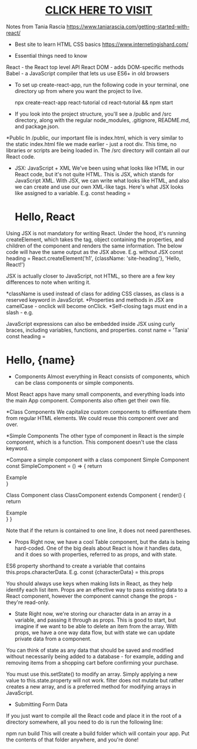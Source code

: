 <h1 align="center"><a href="https://codewithvvs.netlify.app/" target="_blank">CLICK HERE TO VISIT</a></h1>

Notes from Tania Rascia
https://www.taniarascia.com/getting-started-with-react/

- Best site to learn HTML CSS basics
https://www.internetingishard.com/

- Essential things need to know
<script src="https://unpkg.com/react@^16/umd/react.production.min.js"></script>
<script src="https://unpkg.com/react-dom@16.13.0/umd/react-dom.production.min.js"></script>
<script src="https://unpkg.com/babel-standalone@6.26.0/babel.js"></script>

React - the React top level API
React DOM - adds DOM-specific methods
Babel - a JavaScript compiler that lets us use ES6+ in old browsers

- To set up create-react-app, run the following code in your terminal, one directory up from where you want the project to live.

	npx create-react-app react-tutorial
	cd react-tutorial && npm start

- If you look into the project structure, you'll see a /public and /src directory, along with the regular node_modules, .gitignore, README.md, and package.json.

*Public
In /public, our important file is index.html, which is very similar to the static index.html file we made earlier - just a root div. This time, no libraries or scripts are being loaded in. The /src directory will contain all our React code.

- JSX: JavaScript + XML
We've been using what looks like HTML in our React code, but it's not quite HTML. This is JSX, which stands for JavaScript XML. With JSX, we can write what looks like HTML, and also we can create and use our own XML-like tags. Here's what JSX looks like assigned to a variable.
E.g. const heading = <h1 className="site-heading">Hello, React</h1>

Using JSX is not mandatory for writing React. Under the hood, it's running createElement, which takes the tag, object containing the properties, and children of the component and renders the same information. The below code will have the same output as the JSX above.
E.g. without JSX
const heading = React.createElement('h1', {className: 'site-heading'}, 'Hello, React!')

JSX is actually closer to JavaScript, not HTML, so there are a few key differences to note when writing it.

*className is used instead of class for adding CSS classes, as class is a reserved keyword in JavaScript.
*Properties and methods in JSX are camelCase - onclick will become onClick.
*Self-closing tags must end in a slash - e.g. <img />

JavaScript expressions can also be embedded inside JSX using curly braces, including variables, functions, and properties.
const name = 'Tania'
const heading = <h1>Hello, {name}</h1>

- Components
Almost everything in React consists of components, which can be class components or simple components.

Most React apps have many small components, and everything loads into the main App component. Components also often get their own file.

*Class Components
We capitalize custom components to differentiate them from regular HTML elements.
We could reuse this component over and over. 

*Simple Components
The other type of component in React is the simple component, which is a function. This component doesn't use the class keyword. 

*Compare a simple component with a class component
Simple Component
const SimpleComponent = () => {
  return <div>Example</div>
}

Class Component
class ClassComponent extends Component {
  render() {
    return <div>Example</div>
  }
}

Note that if the return is contained to one line, it does not need parentheses.

- Props
Right now, we have a cool Table component, but the data is being hard-coded. One of the big deals about React is how it handles data, and it does so with properties, referred to as props, and with state.

ES6 property shorthand to create a variable that contains this.props.characterData.
E.g. const {characterData} = this.props

You should always use keys when making lists in React, as they help identify each list item.
Props are an effective way to pass existing data to a React component, however the component cannot change the props - they're read-only. 

- State
Right now, we're storing our character data in an array in a variable, and passing it through as props. This is good to start, but imagine if we want to be able to delete an item from the array. With props, we have a one way data flow, but with state we can update private data from a component.

You can think of state as any data that should be saved and modified without necessarily being added to a database - for example, adding and removing items from a shopping cart before confirming your purchase.

You must use this.setState() to modify an array. Simply applying a new value to this.state.property will not work.
filter does not mutate but rather creates a new array, and is a preferred method for modifying arrays in JavaScript.


- Submitting Form Data

If you just want to compile all the React code and place it in the root of a directory somewhere, all you need to do is run the following line:

npm run build
This will create a build folder which will contain your app. Put the contents of that folder anywhere, and you're done!


